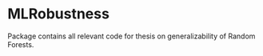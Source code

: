 # MLRobustness
Package contains all relevant code for thesis on generalizability of Random Forests.
